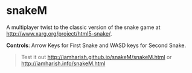 # snakeM
A multiplayer twist to the classic version of the snake game at http://www.xarg.org/project/html5-snake/.


**Controls**: Arrow Keys for First Snake and WASD keys for Second Snake.


>Test it out http://iamharish.github.io/snakeM/snakeM.html or http://iamharish.info/snakeM.html
